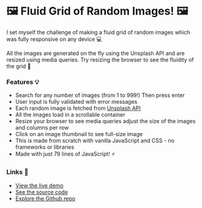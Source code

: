 # 🖼️ Fluid Grid of Random Images! 🖼️

I set myself the challenge of making a fluid grid of random images which was fully responsive on any device 💻

All the images are generated on the fly using the Unsplash API and are resized using media queries. Try resizing the browser to see the fluidity of the grid 🍯

### Features 💡
- Search for any number of images (from 1 to 999!) Then press enter
- User input is fully validated with error messages
- Each random image is fetched from [Unsplash API](https://unsplash.com)
- All the images load in a scrollable container
- Resize your browser to see media queries adjust the size of the images and columns per row
- Click on an image thumbnail to see full-size image
- This is made from scratch with vanilla JavaScript and CSS - no frameworks or libraries
- Made with just 79 lines of JavaScript! ⚡️

### Links 🔗
- [View the live demo](https://css-fluid-grid-of-thumbnails.rjlevy.repl.co/)
- [See the source code](https://repl.it/@rjlevy/css-fluid-grid-of-images)
- [Explore the Github repo](https://github.com/rolandjlevy/css-fluid-grid-of-images)